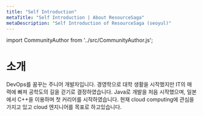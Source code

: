 ```yaml
---
title: "Self Introduction"
metaTitle: "Self Introduction | About ResourceSaga"
metaDescription: "Self Introduction of ResourceSaga (seoyul)"
---
```


import CommunityAuthor from '../src/CommunityAuthor.js';

# 소개
 DevOps를 꿈꾸는 주니어 개발자입니다.  경영학으로 대학 생활을 시작했지만 IT의 매력에 빠져 공학도의 길을 걷기로 결정하였습니다.
Java로 개발을 처음 시작했으며, 일본에서 C++을 이용하며 첫 커리어를 시작하였습니다. 현재 cloud computing에 관심을 가지고 있고 cloud 엔지니어를 목표로 하고있습니다.


<CommunityAuthor 
    name="Seoyul"
    imageUrl="https://img2.quasarzone.com/editor/2020/07/06/e2832be9e252f8453f27d4cf59a9fd5e.png"
    githubUrl="https://github.com/resourcesaga"
    description="ResourceSaga who lives in Korea is realizing his dream."
/>

